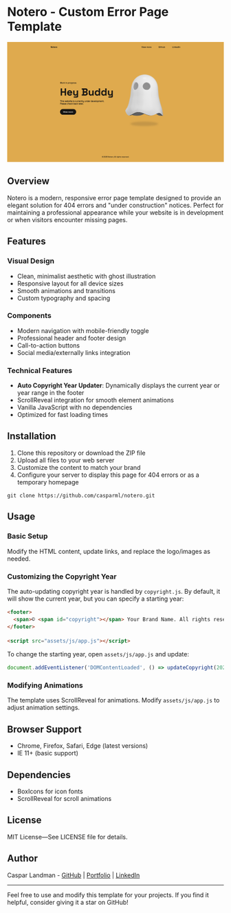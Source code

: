 # Notero - Custom Error Page Template

![Notero Error Page](assets/img/preview.png)

## Overview
Notero is a modern, responsive error page template designed to provide an elegant solution for 404 errors and "under construction" notices. Perfect for maintaining a professional appearance while your website is in development or when visitors encounter missing pages.

## Features

### Visual Design
- Clean, minimalist aesthetic with ghost illustration
- Responsive layout for all device sizes
- Smooth animations and transitions
- Custom typography and spacing

### Components
- Modern navigation with mobile-friendly toggle
- Professional header and footer design
- Call-to-action buttons
- Social media/externally links integration

### Technical Features
- **Auto Copyright Year Updater**: Dynamically displays the current year or year range in the footer
- ScrollReveal integration for smooth element animations
- Vanilla JavaScript with no dependencies
- Optimized for fast loading times

## Installation

1. Clone this repository or download the ZIP file
2. Upload all files to your web server
3. Customize the content to match your brand
4. Configure your server to display this page for 404 errors or as a temporary homepage

```shell script
git clone https://github.com/casparml/notero.git
```

## Usage

### Basic Setup
Modify the HTML content, update links, and replace the logo/images as needed.

### Customizing the Copyright Year
The auto-updating copyright year is handled by `copyright.js`. By default, it will show the current year, but you can specify a starting year:

```html
<footer>
  <span>© <span id="copyright"></span> Your Brand Name. All rights reserved.</span>
</footer>

<script src="assets/js/app.js"></script>
```

To change the starting year, open `assets/js/app.js` and update:

```javascript
document.addEventListener('DOMContentLoaded', () => updateCopyright(2022)); // Change to your desired start year
```

### Modifying Animations
The template uses ScrollReveal for animations. Modify `assets/js/app.js` to adjust animation settings.

## Browser Support
- Chrome, Firefox, Safari, Edge (latest versions)
- IE 11+ (basic support)

## Dependencies
- BoxIcons for icon fonts
- ScrollReveal for scroll animations

## License
MIT License—See LICENSE file for details.

## Author
Caspar Landman - [GitHub](https://github.com/casparml/) | [Portfolio](https://www.casparlandman.com/) | [LinkedIn](https://www.linkedin.com/in/casparlandman/)

---

Feel free to use and modify this template for your projects. If you find it helpful, consider giving it a star on GitHub!